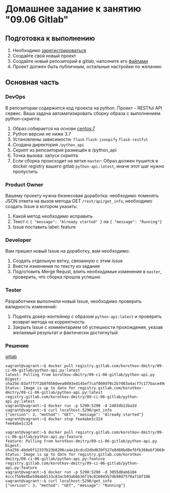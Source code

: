 # Домашнее задание к занятию "09.06 Gitlab"

## Подготовка к выполнению

1. Необходимо [зарегистрироваться](https://about.gitlab.com/free-trial/)
2. Создайте свой новый проект
3. Создайте новый репозиторий в gitlab, наполните его [файлами](./src)
4. Проект должен быть публичным, остальные настройки по желанию

## Основная часть

### DevOps

В репозитории содержится код проекта на python. Проект - RESTful API сервис. Ваша задача автоматизировать сборку образа с выполнением python-скрипта:
1. Образ собирается на основе [centos:7](https://hub.docker.com/_/centos?tab=tags&page=1&ordering=last_updated)
2. Python версии не ниже 3.7
3. Установлены зависимости: `flask` `flask-jsonpify` `flask-restful`
4. Создана директория `/python_api`
5. Скрипт из репозитория размещён в /python_api
6. Точка вызова: запуск скрипта
7. Если сборка происходит на ветке `master`: Образ должен пушится в docker registry вашего gitlab `python-api:latest`, иначе этот шаг нужно пропустить

### Product Owner

Вашему проекту нужна бизнесовая доработка: необходимо поменять JSON ответа на вызов метода GET `/rest/api/get_info`, необходимо создать Issue в котором указать:
1. Какой метод необходимо исправить
2. Текст с `{ "message": "Already started" }` на `{ "message": "Running"}`
3. Issue поставить label: feature

### Developer

Вам пришел новый Issue на доработку, вам необходимо:
1. Создать отдельную ветку, связанную с этим issue
2. Внести изменения по тексту из задания
3. Подготовить Merge Requst, влить необходимые изменения в `master`, проверить, что сборка прошла успешно


### Tester

Разработчики выполнили новый Issue, необходимо проверить валидность изменений:
1. Поднять докер-контейнер с образом `python-api:latest` и проверить возврат метода на корректность
2. Закрыть Issue с комментарием об успешности прохождения, указав желаемый результат и фактически достигнутый

### Решение

[gitlab](https://gitlab.com/korotkov-dmitry/09-ci-06-gitlab)

```
vagrant@vagrant:~$ docker pull registry.gitlab.com/korotkov-dmitry/09-ci-06-gitlab/python-api.py:latest
latest: Pulling from korotkov-dmitry/09-ci-06-gitlab/python-api.py
Digest: sha256:03af7f7f2b8f0560eea0d93ed145ef7caf860df0c2b7d03a4acf7c177bace49d
Status: Image is up to date for registry.gitlab.com/korotkov-dmitry/09-ci-06-gitlab/python-api.py:latest
registry.gitlab.com/korotkov-dmitry/09-ci-06-gitlab/python-api.py:latest
vagrant@vagrant:~$ docker run -p 5290:5290 -d 2483db22ba2d
vagrant@vagrant:~$ curl localhost:5290/get_info
{"version": 3, "method": "GET", "message": "Already started"}
vagrant@vagrant:~$ docker stop fee4abe1c324
fee4abe1c324

vagrant@vagrant:~$ docker pull registry.gitlab.com/korotkov-dmitry/09-ci-06-gitlab/python-api.py:feature
feature: Pulling from korotkov-dmitry/09-ci-06-gitlab/python-api.py
Digest: sha256:4bde0f12337b23b0206ca4e16cdcd2dbd039f527e8d60bd8ef6fb368ebf36694
Status: Image is up to date for registry.gitlab.com/korotkov-dmitry/09-ci-06-gitlab/python-api.py:feature
registry.gitlab.com/korotkov-dmitry/09-ci-06-gitlab/python-api.py:feature
vagrant@vagrant:~$ docker run -p 5290:5290 -d 3055d8ab6184
4cccf5b9e8be598ab0133c83acb93ab6b36f19c826045b7db98d7570a718f106
vagrant@vagrant:~$ curl localhost:5290/get_info
{"version": 3, "method": "GET", "message": "Running"}
```
